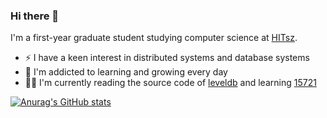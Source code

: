 ### Hi there 👋

I'm a first-year graduate student studying computer science at [HITsz](https://www.hitsz.edu.cn/index.html). 

- ⚡ I have a keen interest in distributed systems and database systems
- 🌱 I'm addicted to learning and growing every day
- 👨‍💻 I'm currently reading the source code of [leveldb](https://github.com/google/leveldb) and learning [15721](https://15721.courses.cs.cmu.edu/spring2023/schedule.html)
<!--
- 🍻 Open to remote intern job opportunities 
- 📫 How to reach me: 
  - 
-->

[![Anurag's GitHub stats](https://github-readme-stats.vercel.app/api?username=haohuaijin)](https://github.com/anuraghazra/github-readme-stats)
